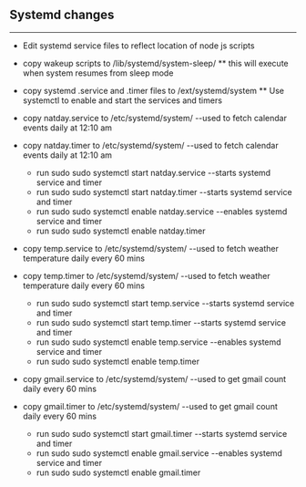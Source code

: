 ## Systemd changes
_________
* Edit systemd service files to reflect location of node js scripts
* copy wakeup scripts to  /lib/systemd/system-sleep/
 ** this will execute when system resumes from sleep mode

* copy systemd .service and .timer files to /ext/systemd/system
  ** Use systemctl to enable and start the services and timers
  
* copy natday.service to /etc/systemd/system/       --used to fetch calendar events daily at 12:10 am
* copy natday.timer to /etc/systemd/system/         --used to fetch calendar events daily at 12:10 am
  * run sudo sudo systemctl start natday.service      --starts systemd service and timer
  * run sudo sudo systemctl start natday.timer      --starts systemd service and timer
  * run sudo sudo systemctl enable natday.service     --enables systemd service and timer
  * run sudo sudo systemctl enable natday.timer
* copy temp.service to /etc/systemd/system/        --used to fetch weather temperature daily every 60 mins
* copy temp.timer to /etc/systemd/system/          --used to fetch weather temperature daily every 60 mins
  * run sudo sudo systemctl start temp.service       --starts systemd service and timer
  * run sudo sudo systemctl start temp.timer       --starts systemd service and timer
  * run sudo sudo systemctl enable temp.service      --enables systemd service and timer
  * run sudo sudo systemctl enable temp.timer
* copy gmail.service to /etc/systemd/system/        --used to get gmail count daily every 60 mins
* copy gmail.timer to /etc/systemd/system/          --used to get gmail count daily every 60 mins
  * run sudo sudo systemctl start gmail.timer       --starts systemd service and timer
  * run sudo sudo systemctl enable gmail.service      --enables systemd service and timer
  * run sudo sudo systemctl enable gmail.timer
  
  
